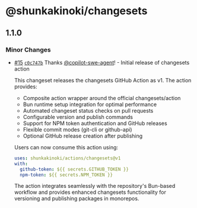 # @shunkakinoki/changesets

## 1.1.0

### Minor Changes

- [#15](https://github.com/shunkakinoki/actions/pull/15) [`c0c747b`](https://github.com/shunkakinoki/actions/commit/c0c747bacbbd6d3b84683b9cee4a252d5a8f4952) Thanks [@copilot-swe-agent](https://github.com/apps/copilot-swe-agent)! - Initial release of changesets action

  This changeset releases the changesets GitHub Action as v1. The action provides:

  - Composite action wrapper around the official changesets/action
  - Bun runtime setup integration for optimal performance
  - Automated changeset status checks on pull requests
  - Configurable version and publish commands
  - Support for NPM token authentication and GitHub releases
  - Flexible commit modes (git-cli or github-api)
  - Optional GitHub release creation after publishing

  Users can now consume this action using:

  ```yaml
  uses: shunkakinoki/actions/changesets@v1
  with:
    github-token: ${{ secrets.GITHUB_TOKEN }}
    npm-token: ${{ secrets.NPM_TOKEN }}
  ```

  The action integrates seamlessly with the repository's Bun-based workflow and provides enhanced changesets functionality for versioning and publishing packages in monorepos.
